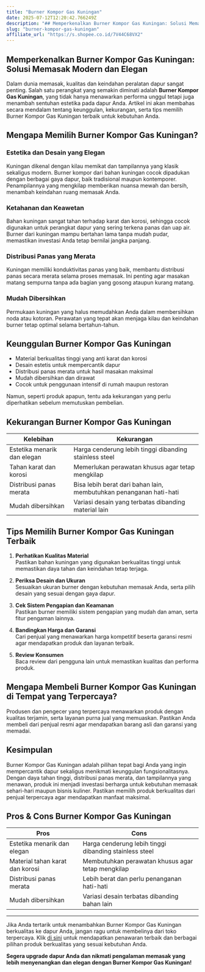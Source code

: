 ```yaml
---
title: "Burner Kompor Gas Kuningan"
date: 2025-07-12T12:20:42.766249Z
description: "## Memperkenalkan Burner Kompor Gas Kuningan: Solusi Memasak Modern dan Elegan..."
slug: "burner-kompor-gas-kuningan"
affiliate_url: "https://s.shopee.co.id/7V44C68VX2"
---
```

## Memperkenalkan Burner Kompor Gas Kuningan: Solusi Memasak Modern dan Elegan

Dalam dunia memasak, kualitas dan keindahan peralatan dapur sangat penting. Salah satu perangkat yang semakin diminati adalah **Burner Kompor Gas Kuningan**, yang tidak hanya menawarkan performa unggul tetapi juga menambah sentuhan estetika pada dapur Anda. Artikel ini akan membahas secara mendalam tentang keunggulan, kekurangan, serta tips memilih Burner Kompor Gas Kuningan terbaik untuk kebutuhan Anda.

## Mengapa Memilih Burner Kompor Gas Kuningan?

### Estetika dan Desain yang Elegan
Kuningan dikenal dengan kilau memikat dan tampilannya yang klasik sekaligus modern. Burner kompor dari bahan kuningan cocok dipadukan dengan berbagai gaya dapur, baik tradisional maupun kontemporer. Penampilannya yang mengkilap memberikan nuansa mewah dan bersih, menambah keindahan ruang memasak Anda.

### Ketahanan dan Keawetan
Bahan kuningan sangat tahan terhadap karat dan korosi, sehingga cocok digunakan untuk perangkat dapur yang sering terkena panas dan uap air. Burner dari kuningan mampu bertahan lama tanpa mudah pudar, memastikan investasi Anda tetap bernilai jangka panjang.

### Distribusi Panas yang Merata
Kuningan memiliki konduktivitas panas yang baik, membantu distribusi panas secara merata selama proses memasak. Ini penting agar masakan matang sempurna tanpa ada bagian yang gosong ataupun kurang matang.

### Mudah Dibersihkan
Permukaan kuningan yang halus memudahkan Anda dalam membersihkan noda atau kotoran. Perawatan yang tepat akan menjaga kilau dan keindahan burner tetap optimal selama bertahun-tahun.

## Keunggulan Burner Kompor Gas Kuningan

- Material berkualitas tinggi yang anti karat dan korosi
- Desain estetis untuk mempercantik dapur
- Distribusi panas merata untuk hasil masakan maksimal
- Mudah dibersihkan dan dirawat
- Cocok untuk penggunaan intensif di rumah maupun restoran

Namun, seperti produk apapun, tentu ada kekurangan yang perlu diperhatikan sebelum memutuskan pembelian.

## Kekurangan Burner Kompor Gas Kuningan

| Kelebihan | Kekurangan |
| --- | --- |
| Estetika menarik dan elegan | Harga cenderung lebih tinggi dibanding stainless steel |
| Tahan karat dan korosi | Memerlukan perawatan khusus agar tetap mengkilap |
| Distribusi panas merata | Bisa lebih berat dari bahan lain, membutuhkan penanganan hati-hati |
| Mudah dibersihkan | Variasi desain yang terbatas dibanding material lain |

## Tips Memilih Burner Kompor Gas Kuningan Terbaik

1. **Perhatikan Kualitas Material**  
Pastikan bahan kuningan yang digunakan berkualitas tinggi untuk memastikan daya tahan dan keindahan tetap terjaga.

2. **Periksa Desain dan Ukuran**  
Sesuaikan ukuran burner dengan kebutuhan memasak Anda, serta pilih desain yang sesuai dengan gaya dapur.

3. **Cek Sistem Pengapian dan Keamanan**  
Pastikan burner memiliki sistem pengapian yang mudah dan aman, serta fitur pengaman lainnya.

4. **Bandingkan Harga dan Garansi**  
Cari penjual yang menawarkan harga kompetitif beserta garansi resmi agar mendapatkan produk dan layanan terbaik.

5. **Review Konsumen**  
Baca review dari pengguna lain untuk memastikan kualitas dan performa produk.

## Mengapa Membeli Burner Kompor Gas Kuningan di Tempat yang Terpercaya?

Produsen dan pengecer yang terpercaya menawarkan produk dengan kualitas terjamin, serta layanan purna jual yang memuaskan. Pastikan Anda membeli dari penjual resmi agar mendapatkan barang asli dan garansi yang memadai.

## Kesimpulan

Burner Kompor Gas Kuningan adalah pilihan tepat bagi Anda yang ingin mempercantik dapur sekaligus menikmati keunggulan fungsionalitasnya. Dengan daya tahan tinggi, distribusi panas merata, dan tampilannya yang menawan, produk ini menjadi investasi berharga untuk kebutuhan memasak sehari-hari maupun bisnis kuliner. Pastikan memilih produk berkualitas dari penjual terpercaya agar mendapatkan manfaat maksimal.

## Pros & Cons Burner Kompor Gas Kuningan

| **Pros** | **Cons** |
| --- | --- |
| Estetika menarik dan elegan | Harga cenderung lebih tinggi dibanding stainless steel |
| Material tahan karat dan korosi | Membutuhkan perawatan khusus agar tetap mengkilap |
| Distribusi panas merata | Lebih berat dan perlu penanganan hati-hati |
| Mudah dibersihkan | Variasi desain terbatas dibanding bahan lain |

---

Jika Anda tertarik untuk menambahkan Burner Kompor Gas Kuningan berkualitas ke dapur Anda, jangan ragu untuk membelinya dari toko terpercaya. Klik [di sini](https://s.shopee.co.id/7V44C68VX2) untuk mendapatkan penawaran terbaik dan berbagai pilihan produk berkualitas yang sesuai kebutuhan Anda.

**Segera upgrade dapur Anda dan nikmati pengalaman memasak yang lebih menyenangkan dan elegan dengan Burner Kompor Gas Kuningan!**